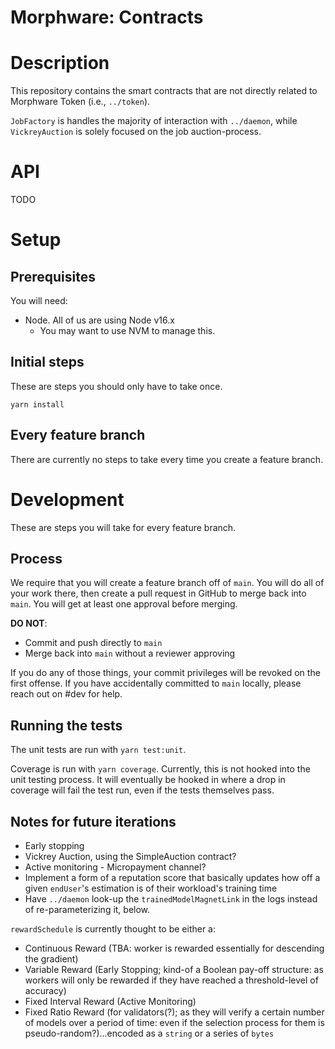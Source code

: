 # Morphware: Contracts

# Description

This repository contains the smart contracts that are not directly related to
Morphware Token (i.e., `../token`).

`JobFactory` is handles the majority of interaction with `../daemon`,
while `VickreyAuction` is solely focused on the job auction-process.

# API

TODO

# Setup

## Prerequisites

You will need:

- Node. All of us are using Node v16.x
  - You may want to use NVM to manage this.

## Initial steps

These are steps you should only have to take once.

```
yarn install
```

## Every feature branch

There are currently no steps to take every time you create a feature branch.

# Development

These are steps you will take for every feature branch.

## Process

We require that you will create a feature branch off of `main`. You will do all
of your work there, then create a pull request in GitHub to merge back into
`main`. You will get at least one approval before merging.

**DO NOT**:

- Commit and push directly to `main`
- Merge back into `main` without a reviewer approving

If you do any of those things, your commit privileges will be revoked on the
first offense. If you have accidentally committed to `main` locally, please
reach out on #dev for help.

## Running the tests

The unit tests are run with `yarn test:unit`.

Coverage is run with `yarn coverage`. Currently, this is not hooked into the
unit testing process. It will eventually be hooked in where a drop in coverage
will fail the test run, even if the tests themselves pass.

## Notes for future iterations

- Early stopping
- Vickrey Auction, using the SimpleAuction contract?
- Active monitoring - Micropayment channel?
- Implement a form of a reputation score that basically updates how off
  a given `endUser`'s estimation is of their workload's training time
- Have `../daemon` look-up the `trainedModelMagnetLink` in the logs instead of re-parameterizing it, below.

`rewardSchedule` is currently thought to be either a:

- Continuous Reward (TBA: worker is rewarded essentially for descending the gradient)
- Variable Reward (Early Stopping; kind-of a Boolean pay-off structure:
  as workers will only be rewarded if they have reached a threshold-level of accuracy)
- Fixed Interval Reward (Active Monitoring)
- Fixed Ratio Reward (for validators(?); as they will verify a certain number of models over a period of time:
  even if the selection process for them is pseudo-random?)...encoded as a `string` or a series of `bytes`
